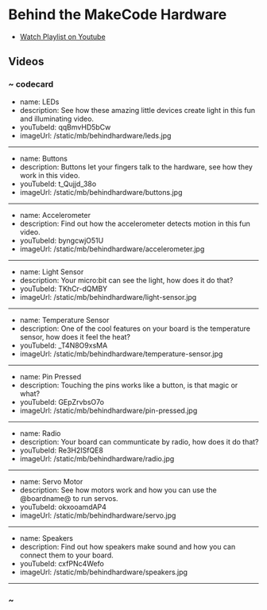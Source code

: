 # Behind the MakeCode Hardware

* [Watch Playlist on Youtube](https://www.youtube.com/watch?v=qqBmvHD5bCw&list=PLMMBk9hE-SeqDYtw9pGNPsQ10V_EGMyGe)


## Videos

### ~ codecard
* name: LEDs
* description: See how these amazing little devices create light in this fun and illuminating video.
* youTubeId: qqBmvHD5bCw
* imageUrl: /static/mb/behindhardware/leds.jpg
---
* name: Buttons
* description: Buttons let your fingers talk to the hardware, see how they work in this video.
* youTubeId: t_Qujjd_38o
* imageUrl: /static/mb/behindhardware/buttons.jpg
---
* name: Accelerometer
* description: Find out how the accelerometer detects motion in this fun video.
* youTubeId: byngcwjO51U
* imageUrl: /static/mb/behindhardware/accelerometer.jpg
---
* name: Light Sensor
* description: Your micro:bit can see the light, how does it do that?
* youTubeId: TKhCr-dQMBY
* imageUrl: /static/mb/behindhardware/light-sensor.jpg
---
* name: Temperature Sensor
* description: One of the cool features on your board is the temperature sensor, how does it feel the heat?
* youTubeId: _T4N8O9xsMA
* imageUrl: /static/mb/behindhardware/temperature-sensor.jpg
---
* name: Pin Pressed
* description: Touching the pins works like a button, is that magic or what?
* youTubeId: GEpZrvbsO7o
* imageUrl: /static/mb/behindhardware/pin-pressed.jpg
---
* name: Radio
* description: Your board can communticate by radio, how does it do that?
* youTubeId: Re3H2ISfQE8
* imageUrl: /static/mb/behindhardware/radio.jpg
---
* name: Servo Motor
* description: See how motors work and how you can use the @boardname@ to run servos.
* youTubeId: okxooamdAP4
* imageUrl: /static/mb/behindhardware/servo.jpg
---
* name: Speakers
* description: Find out how speakers make sound and how you can connect them to your board.
* youTubeId: cxfPNc4Wefo
* imageUrl: /static/mb/behindhardware/speakers.jpg
---
### ~
